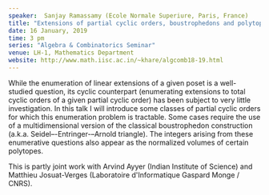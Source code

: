 ```yaml
---
speaker:  Sanjay Ramassamy (Ecole Normale Superiure, Paris, France)
title: "Extensions of partial cyclic orders, boustrophedons and polytopes"
date: 16 January, 2019
time: 3 pm
series: "Algebra & Combinatorics Seminar"
venue: LH-1, Mathematics Department
website: http://www.math.iisc.ac.in/~khare/algcomb18-19.html
---
```


While the enumeration of linear extensions of a given poset is a well-studied
question, its cyclic counterpart (enumerating extensions to total cyclic
orders of a given partial cyclic order) has been subject to very little
investigation. In this talk I will introduce some classes of partial cyclic
orders for which this enumeration problem is tractable. Some cases require
the use of a multidimensional version of the classical boustrophedon
construction (a.k.a. Seidel–-Entringer-–Arnold triangle). The integers arising
from these enumerative questions also appear as the normalized volumes of
certain polytopes.

This is partly joint work with Arvind Ayyer (Indian Institute of Science)
and Matthieu Josuat-Verges (Laboratoire d'Informatique Gaspard Monge / CNRS).
